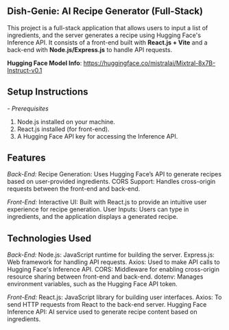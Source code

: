 
## Dish-Genie: AI Recipe Generator (Full-Stack)
This project is a full-stack application that allows users to input a list of ingredients, and the server generates a recipe using Hugging Face's Inference API. It consists of a front-end built with **React.js + Vite** and a back-end with **Node.js/Express.js** to handle API requests.

**Hugging Face Model Info**: https://huggingface.co/mistralai/Mixtral-8x7B-Instruct-v0.1


## Setup Instructions
*- Prerequisites*
  1. Node.js installed on your machine.
  2. React.js installed (for front-end).
  3. A Hugging Face API key for accessing the Inference API.


## Features
*Back-End:*
  Recipe Generation: Uses Hugging Face’s API to generate recipes based on user-provided ingredients.
  CORS Support: Handles cross-origin requests between the front-end and back-end.

*Front-End:*
  Interactive UI: Built with React.js to provide an intuitive user experience for recipe generation.
  User Inputs: Users can type in ingredients, and the application displays a generated recipe.


## Technologies Used
*Back-End:*
  Node.js: JavaScript runtime for building the server.
  Express.js: Web framework for handling API requests.
  Axios: Used to make API calls to Hugging Face's Inference API.
  CORS: Middleware for enabling cross-origin resource sharing between front-end and back-end.
  dotenv: Manages environment variables, such as the Hugging Face API token.

*Front-End:*
  React.js: JavaScript library for building user interfaces.
  Axios: To send HTTP requests from React to the back-end server.
  Hugging Face Inference API: AI service used to generate recipe content based on ingredients.